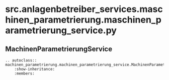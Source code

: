 # src.anlagenbetreiber_services.maschinen_parametrierung.maschinen_parametrierung_service.py
## MachinenParametrierungService
```{eval-rst}
.. autoclass:: machinen_parametrierung.machinen_parametrierung_service.MachinenParametrierungService
    :show-inheritance:
    :members:
```
